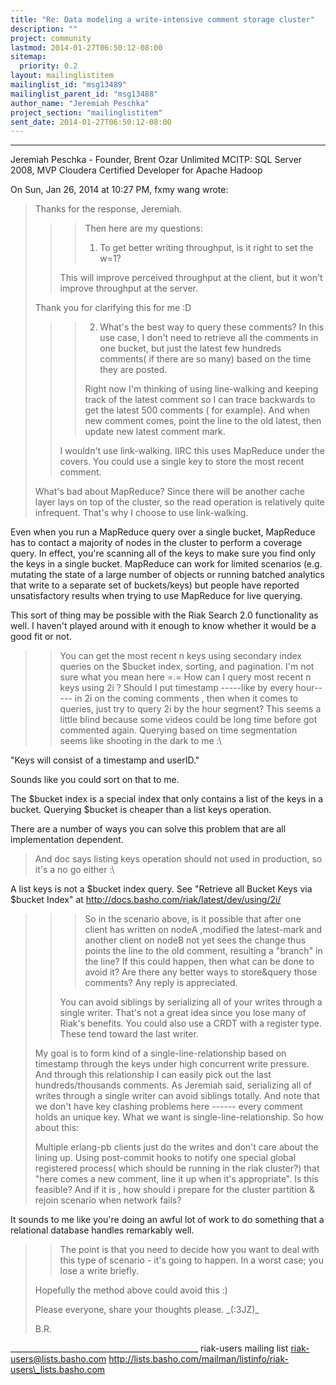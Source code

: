 ```yaml
---
title: "Re: Data modeling a write-intensive comment storage cluster"
description: ""
project: community
lastmod: 2014-01-27T06:50:12-08:00
sitemap:
  priority: 0.2
layout: mailinglistitem
mailinglist_id: "msg13489"
mailinglist_parent_id: "msg13488"
author_name: "Jeremiah Peschka"
project_section: "mailinglistitem"
sent_date: 2014-01-27T06:50:12-08:00
---
```



---
Jeremiah Peschka - Founder, Brent Ozar Unlimited
MCITP: SQL Server 2008, MVP
Cloudera Certified Developer for Apache Hadoop


On Sun, Jan 26, 2014 at 10:27 PM, fxmy wang  wrote:

> Thanks for the response, Jeremiah.
>
>
>
> > > Then here are my questions:
> > > 1) To get better writing throughput, is it right to set the w=1?
> >
> > This will improve perceived throughput at the client, but it won't
> improve throughput at the server.
>
> Thank you for clarifying this for me :D
>
> > > 2) What's the best way to query these comments? In this use case, I
> don't need to retrieve all the comments in one bucket, but just the latest
> few hundreds comments( if there are so many) based on the time they are
> posted.
> > >
> > > Right now I'm thinking of using line-walking and keeping track of the
> latest comment so I can trace backwards to get the latest 500 comments (
> for example). And when new comment comes, point the line to the old latest,
> then update new latest comment mark.
> > >
> >
> > I wouldn't use link-walking. IIRC this uses MapReduce under the covers.
> You could use a single key to store the most recent comment.
>
> What's bad about MapReduce?
> Since there will be another cache layer lays on top of the cluster, so
> the read operation is relatively quite infrequent. That's why I choose
> to use link-walking.
>

Even when you run a MapReduce query over a single bucket, MapReduce has to
contact a majority of nodes in the cluster to perform a coverage query. In
effect, you're scanning all of the keys to make sure you find only the keys
in a single bucket. MapReduce can work for limited scenarios (e.g. mutating
the state of a large number of objects or running batched analytics that
write to a separate set of buckets/keys) but people have reported
unsatisfactory results when trying to use MapReduce for live querying.

This sort of thing may be possible with the Riak Search 2.0 functionality
as well. I haven't played around with it enough to know whether it would be
a good fit or not.


>
> > You can get the most recent n keys using secondary index queries on the
> $bucket index, sorting, and pagination.
> I'm not sure what you mean here =.=
> How can I query most recent n keys using 2i ? Should I put timestamp
> -----like by every hour----- in 2i on the coming comments , then when
> it comes to queries, just try to query 2i by the hour segment? This
> seems a little blind because some videos could be long time before got
> commented again. Querying based on time segmentation seems like
> shooting in the dark to me :\
>

"Keys will consist of a timestamp and userID."

Sounds like you could sort on that to me.

The $bucket index is a special index that only contains a list of the keys
in a bucket. Querying $bucket is cheaper than a list keys operation.

There are a number of ways you can solve this problem that are all
implementation dependent.


>
> And doc says listing keys operation should not used in production, so
> it's a no go either :\
>

A list keys is not a $bucket index query. See "Retrieve all Bucket Keys via
$bucket Index" at http://docs.basho.com/riak/latest/dev/using/2i/

>
>
> > > So in the scenario above, is it possible that after one client has
> written on nodeA ,modified the latest-mark and another client on nodeB not
> yet sees the change thus points the line to the old comment, resulting a
> "branch" in the line?
> > > If this could happen, then what can be done to avoid it? Are there any
> better ways to store&query those comments? Any reply is appreciated.
> >
> > You can avoid siblings by serializing all of your writes through a
> single writer. That's not a great idea since you lose many of Riak's
> benefits.
> > You could also use a CRDT with a register type. These tend toward the
> last writer.
>
> My goal is to form kind of a single-line-relationship based on
> timestamp through the keys under high concurrent write pressure. And
> through this relationship I can easily pick out the last
> hundreds/thousands comments.
> As Jeremiah said, serializing all of writes through a single writer
> can avoid siblings totally. And note that we don't have key clashing
> problems here ------ every comment holds an unique key. What we want
> is single-line-relationship. So how about this:
>
> Multiple erlang-pb clients just do the writes and don't care about the
> lining up.
> Using post-commit hooks to notify one special global registered
> process( which should be running in the riak cluster?) that "here
> comes a new comment, line it up when it's appropriate".
> Is this feasible? And if it is , how should i prepare for the cluster
> partition & rejoin scenario when network fails?
>

It sounds to me like you're doing an awful lot of work to do something that
a relational database handles remarkably well.


>
> > The point is that you need to decide how you want to deal with this type
> of scenario - it's going to happen. In a worst case; you lose a write
> briefly.
>
> Hopefully the method above could avoid this :)
>
> Please everyone, share your thoughts please. \_(:3JZ)\_
>
> B.R.
>
\_\_\_\_\_\_\_\_\_\_\_\_\_\_\_\_\_\_\_\_\_\_\_\_\_\_\_\_\_\_\_\_\_\_\_\_\_\_\_\_\_\_\_\_\_\_\_
riak-users mailing list
riak-users@lists.basho.com
http://lists.basho.com/mailman/listinfo/riak-users\_lists.basho.com

